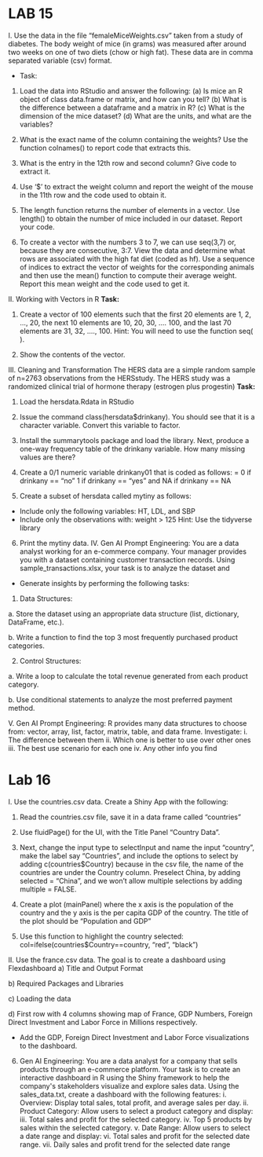# LAB 15

I. Use the data in the file “femaleMiceWeights.csv” taken from a study of diabetes. The body weight of mice (in grams) was measured after around two weeks on one of two diets (chow or high fat). These data are in comma separated variable (csv) format.
- Task:
1. Load the data into RStudio and answer the following:
(a) Is mice an R object of class data.frame or matrix, and how can you tell?
(b) What is the difference between a dataframe and a matrix in R?
(c) What is the dimension of the mice dataset?
(d) What are the units, and what are the variables?

2. What is the exact name of the column containing the weights? Use the function colnames() to report code that extracts this.

3. What is the entry in the 12th row and second column? Give code to extract it.

4. Use ‘$’ to extract the weight column and report the weight of the mouse in the 11th row and the code used to obtain it.

5. The length function returns the number of elements in a vector. Use length() to obtain the number of mice included in our dataset. Report your code.

6. To create a vector with the numbers 3 to 7, we can use seq(3,7) or, because they are consecutive, 3:7. View the data and determine what rows are associated with the high fat diet (coded as hf). Use a sequence of indices to extract the vector of weights for the corresponding animals and then use the mean() function to compute their average weight.  Report this mean weight and the code used to get it.


II. Working with Vectors in R
**Task:**
1. Create a vector of 100 elements such that the first 20 elements are 1, 2, ..., 20, the next 10 elements are 10, 20, 30, .... 100, and the last 70 elements are 31, 32, ...., 100. Hint: You will need to use the function seq( ).

2. Show the contents of the vector.

III. Cleaning and Transformation
The HERS data are a simple random sample of n=2763 observations from the HERSstudy. The HERS study was a randomized clinical trial of hormone therapy (estrogen plus
progestin)
**Task:**
1. Load the hersdata.Rdata in RStudio

2. Issue the command class(hersdata$drinkany). You should see that it is a character variable. Convert this variable to factor.

3. Install the summarytools package and load the library. Next, produce a one-way frequency table of the drinkany variable. How many missing values are there?

4. Create a 0/1 numeric variable drinkany01 that is coded as follows: = 0 if drinkany == “no” 1 if drinkany == “yes” and NA if drinkany == NA

5. Create a subset of hersdata called mytiny as follows:
- Include only the following variables: HT, LDL, and SBP
- Include only the observations with: weight > 125
Hint: Use the tidyverse library

6. Print the mytiny data.
IV. Gen AI Prompt Engineering: You are a data analyst working for an e-commerce company. Your manager provides you with a dataset containing customer transaction records. Using sample_transactions.xlsx, your task is to analyze the dataset and
- Generate insights by performing the following tasks:
1. Data Structures:

a. Store the dataset using an appropriate data structure (list, dictionary, DataFrame, etc.).

b. Write a function to find the top 3 most frequently purchased product categories.

2. Control Structures:
   
a. Write a loop to calculate the total revenue generated from each product category.

b. Use conditional statements to analyze the most preferred payment method.

V. Gen AI Prompt Engineering: R provides many data structures to choose from: vector, array, list, factor, matrix, table, and data frame. Investigate:
i. The difference between them
ii. Which one is better to use over other ones
iii. The best use scenario for each one
iv. Any other info you find

# Lab 16

I. Use the countries.csv data. Create a Shiny App with the following:

1. Read the countries.csv file, save it in a data frame called “countries”

2. Use fluidPage() for the UI, with the Title Panel “Country Data”.

3. Next, change the input type to selectInput and name the input “country”, make the label say “Countries”, and include the options to select by
adding c(countries$Country) because in the csv file, the name of the countries are under the Country column. Preselect China, by adding selected = “China”, and we won’t allow multiple selections by adding multiple = FALSE.

4. Create a plot (mainPanel) where the x axis is the population of the country and the y axis is the per capita GDP of the country. The title of the plot should be “Population and GDP”
   
5. Use this function to highlight the country selected: col=ifelse(countries$Country==country, “red”, “black”)

II. Use the france.csv data. The goal is to create a dashboard using Flexdashboard 
a) Title and Output Format

b) Required Packages and Libraries

c) Loading the data

d) First row with 4 columns showing map of France, GDP Numbers, Foreign Direct Investment and Labor Force in Millions respectively.
- Add the GDP, Foreign Direct Investment and Labor Force visualizations to the dashboard. 

6. Gen AI  Engineering: You are a data analyst for a company that sells products through an e-commerce platform. Your task is to create an interactive dashboard in R using the Shiny framework to help the company's stakeholders visualize and explore sales data. Using the sales_data.txt, create a dashboard with the following features:
i. Overview: Display total sales, total profit, and average sales per day.
ii. Product Category: Allow users to select a product category and display:
iii. Total sales and profit for the selected category.
iv. Top 5 products by sales within the selected category.
v. Date Range: Allow users to select a date range and display:
vi. Total sales and profit for the selected date range.
vii. Daily sales and profit trend for the selected date range


